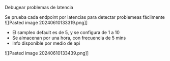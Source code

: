 Debugear problemas de latencia

Se prueba cada endpoint por latencias para detectar problemeas fácilmente
![[Pasted image 20240610133319.png]]

- El sampleo default es de 5, y se configura de 1 a 10
- Se almacenan por una hora, con frecuencia de 5 mins
- Info disponible por medio de api

![[Pasted image 20240610133439.png]]

